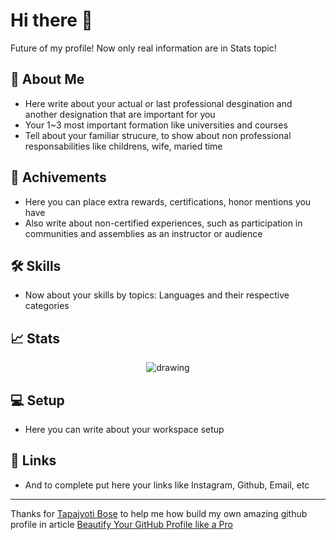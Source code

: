 # Hi there 👋 
Future of my profile! Now only real information are in Stats topic!

## 🚀 About Me
- Here write about your actual or last professional desgination and another designation that are important for you
- Your 1~3 most important formation like universities and courses
- Tell about your familiar strucure, to show about non professional responsabilities like childrens, wife, maried time

## 🏅 Achivements
- Here you can place extra rewards, certifications, honor mentions you have
- Also write about non-certified experiences, such as participation in communities and assemblies as an instructor or audience

## 🛠️ Skills
- Now about your skills by topics: Languages and their respective categories

## 📈 Stats
<p align="center">
  <img src="https://wakatime.com/share/@csouza1995/0bde3e92-2b37-4cc1-a968-7c54ac75790d.svg" alt="drawing"/>
</p>

## 💻 Setup
- Here you can write about your workspace setup

## 🔗 Links
- And to complete put here your links like Instagram, Github, Email, etc

---
Thanks for [Tapajyoti Bose](https://github.com/ruppysuppy) to help me how build my own amazing github profile in article [Beautify Your GitHub Profile like a Pro](https://dev.to/ruppysuppy/beautify-your-github-profile-like-a-pro-5093)
